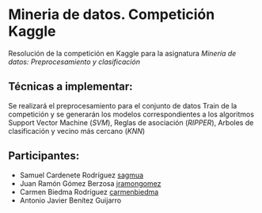 # Mineria de datos. Competición Kaggle

Resolución de la competición en Kaggle para la asignatura *Minería de datos: Preprocesamiento y clasificación*

## Técnicas a implementar:

Se realizará el preprocesamiento para el conjunto de datos Train de la competición y se generarán los modelos correspondientes
a los algoritmos Support Vector Machine (*SVM*), Reglas de asociación (*RIPPER*), Arboles de clasificación y vecino más cercano (*KNN*)


## Participantes:

* Samuel Cardenete Rodríguez [sagmua](https://github.com/sagmua) 
* Juan Ramón Gómez Berzosa [jramongomez](https://github.com/jramongomez)
* Carmen Biedma Rodríguez [carmenbiedma](https://github.com/carmenbiedma)
* Antonio Javier Benítez Guijarro